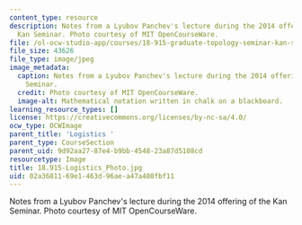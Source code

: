 ```yaml
---
content_type: resource
description: Notes from a Lyubov Panchev's lecture during the 2014 offering of the
  Kan Seminar. Photo courtesy of MIT OpenCourseWare.
file: /ol-ocw-studio-app/courses/18-915-graduate-topology-seminar-kan-seminar-fall-2014/02a3681169e1463d96aea47a480fbf11_18.915-Logistics_Photo.jpg
file_size: 43626
file_type: image/jpeg
image_metadata:
  caption: Notes from a Lyubov Panchev's lecture during the 2014 offering of the Kan
    Seminar.
  credit: Photo courtesy of MIT OpenCourseWare.
  image-alt: Mathematical notation written in chalk on a blackboard.
learning_resource_types: []
license: https://creativecommons.org/licenses/by-nc-sa/4.0/
ocw_type: OCWImage
parent_title: 'Logistics '
parent_type: CourseSection
parent_uid: 9d92aa27-87e4-b9bb-4548-23a87d5108cd
resourcetype: Image
title: 18.915-Logistics_Photo.jpg
uid: 02a36811-69e1-463d-96ae-a47a480fbf11
---
```

Notes from a Lyubov Panchev's lecture during the 2014 offering of the Kan Seminar. Photo courtesy of MIT OpenCourseWare.